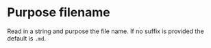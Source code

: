 # Purpose filename

Read in a string and purpose the file name.
If no suffix is provided the default is `.md`.
